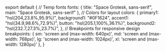 export default {
// Temp fonts
fonts: {
title: "Space Grotesk, sans-serif",
main: "Space Grotesk, sans-serif"
},
// Colors for layout
colors: {
primary1: "hsl(204,23.8%,95.9%)",
background1: "#0F1624",
accent1: "hsl(34.9,98.6%,72.9%)",
button: "hsl(205.1,100%,36.1%)",
background2: "hsl(232.7,27.3%,23.7%)",
},
// Breakpoints for responsive design
breakpoints: {
sm: 'screen and (max-width: 640px)',
md: 'screen and (max-width: 768px)',
lg: 'screen and (max-width: 1024px)',
xl: 'screen and (max-width: 1280px)'
},
}

